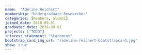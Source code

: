 ```yaml
---
name:  "Adeline Reichert"
membership: "Undergraduate Researcher"
categories: [members, alumni]
joined_date: 2018-09-01
graduated_date: 2018-09-01
projects: ["TODO"]
interest_statement: "Statement"
bootstrap_card_img_url: "/adeline-reichert-bootstrapcard.jpg"
show: true
---
```

